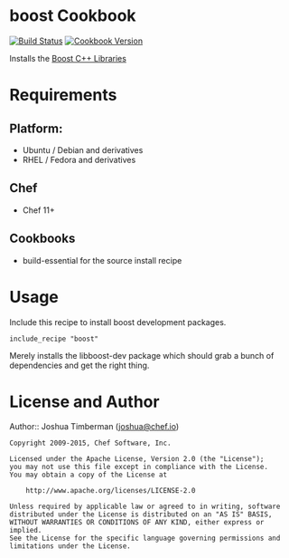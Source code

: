 boost Cookbook
==============

[![Build Status](https://travis-ci.org/chef-cookbooks/boost.svg?branch=master)](https://travis-ci.org/chef-cookbooks/boost)
[![Cookbook Version](https://img.shields.io/cookbook/v/boost.svg)](https://supermarket.chef.io/cookbooks/boost)


Installs the [Boost C++ Libraries](http://www.boost.org/)

Requirements
============

## Platform:

* Ubuntu / Debian and derivatives
* RHEL / Fedora and derivatives

## Chef
* Chef 11+

## Cookbooks
* build-essential for the source install recipe


Usage
=====

Include this recipe to install boost development packages.

    include_recipe "boost"

Merely installs the libboost-dev package which should grab a bunch of dependencies and get the right thing.

License and Author
==================

Author:: Joshua Timberman (<joshua@chef.io>)

```text
Copyright 2009-2015, Chef Software, Inc.

Licensed under the Apache License, Version 2.0 (the "License");
you may not use this file except in compliance with the License.
You may obtain a copy of the License at

    http://www.apache.org/licenses/LICENSE-2.0

Unless required by applicable law or agreed to in writing, software
distributed under the License is distributed on an "AS IS" BASIS,
WITHOUT WARRANTIES OR CONDITIONS OF ANY KIND, either express or implied.
See the License for the specific language governing permissions and
limitations under the License.
```
